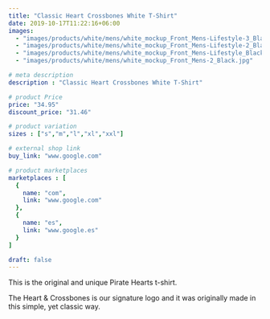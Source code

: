 ```yaml
---
title: "Classic Heart Crossbones White T-Shirt"
date: 2019-10-17T11:22:16+06:00
images: 
  - "images/products/white/mens/white_mockup_Front_Mens-Lifestyle-3_Black.jpg"
  - "images/products/white/mens/white_mockup_Front_Mens-Lifestyle-2_Black.jpg"
  - "images/products/white/mens/white_mockup_Front_Mens-Lifestyle_Black.jpg"
  - "images/products/white/mens/white_mockup_Front_Mens-2_Black.jpg"

# meta description
description : "Classic Heart Crossbones White T-Shirt"

# product Price
price: "34.95"
discount_price: "31.46"

# product variation
sizes : ["s","m","l","xl","xxl"]

# external shop link
buy_link: "www.google.com"

# product marketplaces
marketplaces : [
  {
    name: "com",
    link: "www.google.com"
  },
  {
    name: "es",
    link: "www.google.es"
  }
]

draft: false
---
```


This is the original and unique Pirate Hearts t-shirt.

The Heart & Crossbones is our signature logo and it was originally made in this simple, yet classic way.
